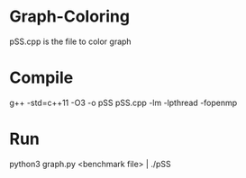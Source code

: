 # Graph-Coloring
pSS.cpp is the file to color graph 

# Compile
g++ -std=c++11 -O3 -o pSS pSS.cpp -lm -lpthread -fopenmp

# Run
python3 graph.py \<benchmark file\> | ./pSS


